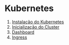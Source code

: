 # Kubernetes

1. [Instalação do Kubernetes](Kubernetes.md) 
2. [Inicialização do Cluster](Calico.md) 
3. [Dashboard](Dashboard.md)
4. [Ingress](Ingress.md)
